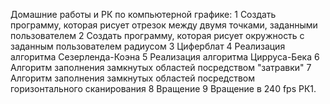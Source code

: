 Домашние работы и РК по компьютерной графике:
1 Создать программу, которая рисует отрезок между двумя точками, заданными пользователем
2 Создать программу, которая рисует окружность с заданным пользователем радиусом
3 Циферблат
4 Реализация алгоритма Сезерленда-Коэна
5 Реализация алгоритма Цирруса-Бека
6 Алгоритм заполнения замкнутых областей посредством "затравки"
7 Алгоритм заполнения замкнутых областей посредством горизонтального сканирования
8 Вращение
9 Вращение в 240 fps
РК1.
